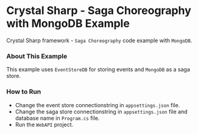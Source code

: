 # Crystal Sharp - Saga Choreography with MongoDB Example
Crystal Sharp framework - `Saga Choreography` code example with `MongoDB`.


### About This Example
This example uses `EventStoreDB` for storing events and `MongoDB` as a saga store.


### How to Run

* Change the event store connectionstring in `appsettings.json` file.
* Change the saga store connectionstring in `appsettings.json` file and database name in `Program.cs` file.
* Run the `WebAPI` project.

